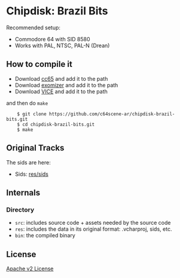 # Chipdisk: Brazil Bits

Recommended setup:

- Commodore 64 with SID 8580
- Works with PAL, NTSC, PAL-N (Drean)

## How to compile it

- Download [cc65](http://cc65.github.io/cc65/) and add it to the path
- Download [exomizer](http://hem.bredband.net/magli143/exo/) and add it to the path
- Download [VICE](http://vice-emu.sourceforge.net/) and add it to the path

and then do `make`

        $ git clone https://github.com/c64scene-ar/chipdisk-brazil-bits.git
        $ cd chipdisk-brazil-bits.git
        $ make

## Original Tracks

The sids are here:

- Sids: [res/sids](res/sids)

## Internals

### Directory

- `src`: includes source code + assets needed by the source code
- `res`: includes the data in its original format: .vcharproj, sids, etc.
- `bin`: the compiled binary


## License

[Apache v2 License](LICENSE)

